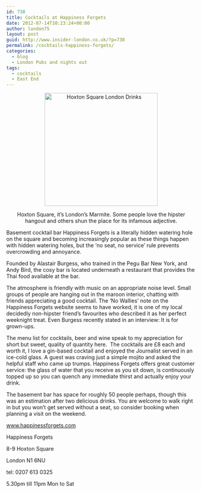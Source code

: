```yaml
---
id: 738
title: Cocktails at Happiness Forgets
date: 2012-07-14T10:23:24+00:00
author: london75
layout: post
guid: http://www.insider-london.co.uk/?p=738
permalink: /cocktails-happiness-forgets/
categories:
  - blog
  - London Pubs and nights out
tags:
  - cocktails
  - East End
---
```

<p style="text-align: center">
  <a href="http://www.insider-london.co.uk/wp-content/uploads/2012/06/Happiness-Forgets.jpg"><img class="size-medium wp-image-741 aligncenter" src="http://www.insider-london.co.uk/wp-content/uploads/2012/06/Happiness-Forgets-300x300.jpg" alt="Hoxton Square London Drinks" width="300" height="300" /></a>
</p>

<p style="text-align: center">
  Hoxton Square, it’s London’s Marmite. Some people love the hipster hangout and others shun the place for its infamous adjective.
</p>

Basement cocktail bar Happiness Forgets is a literally hidden watering hole on the square and becoming increasingly popular as these things happen with hidden watering holes, but the ‘no seat, no service’ rule prevents overcrowding and annoyance.

Founded by Alastair Burgess, who trained in the Pegu Bar New York, and Andy Bird, the cosy bar is located underneath a restaurant that provides the Thai food available at the bar.

The atmosphere is friendly with music on an appropriate noise level. Small groups of people are hanging out in the maroon interior, chatting with friends appreciating a good cocktail. The ‘No Wallies’ note on the Happiness Forgets website seems to have worked, it is one of my local decidedly non-hipster friend’s favourites who described it as her perfect weeknight treat. Even Burgess recently stated in an interview: It is for grown-ups.

The menu list for cocktails, beer and wine speak to my appreciation for short but sweet, quality of quantity here.  The cocktails are £8 each and worth it, I love a gin-based cocktail and enjoyed the Journalist served in an ice-cold glass. A guest was craving just a simple mojito and asked the helpful staff who came up trumps. Happiness Forgets offers great customer service: the glass of water that you receive as you sit down, is continuously topped up so you can quench any immediate thirst and actually enjoy your drink.

The basement bar has space for roughly 50 people perhaps, though this was an estimation after two delicious drinks. You are welcome to walk right in but you won’t get served without a seat, so consider booking when planning a visit on the weekend.

www.happinessforgets.com

Happiness Forgets

8-9 Hoxton Square

London N1 6NU

tel: 0207 613 0325

5.30pm till 11pm Mon to Sat
